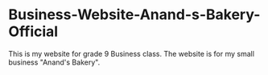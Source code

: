 # Business-Website-Anand-s-Bakery-Official
This is my website for grade 9 Business class. The website is for my small business "Anand's Bakery".
